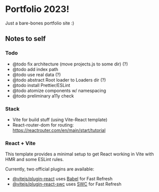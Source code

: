 # Portfolio 2023!

Just a bare-bones portfolio site :)

## Notes to self

### Todo

* @todo fix architecture (move projects.js to some dir) (?)
* @todo add index path
* @todo use real data (?)
* @todo abstract Root loader to Loaders dir (?)
* @todo install Prettier/ESLint
* @todo atomize components w/ namespacing
* @todo preliminary a11y check

### Stack

- Vite for build stuff (using Vite-React template)
- React-router-dom for routing: https://reactrouter.com/en/main/start/tutorial

### React + Vite

This template provides a minimal setup to get React working in Vite with HMR and some ESLint rules.

Currently, two official plugins are available:

- [@vitejs/plugin-react](https://github.com/vitejs/vite-plugin-react/blob/main/packages/plugin-react/README.md) uses [Babel](https://babeljs.io/) for Fast Refresh
- [@vitejs/plugin-react-swc](https://github.com/vitejs/vite-plugin-react-swc) uses [SWC](https://swc.rs/) for Fast Refresh
